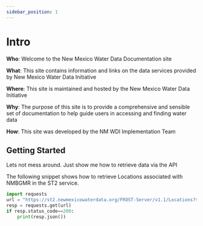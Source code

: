 ```yaml
---
sidebar_position: 1
---
```


# Intro
**Who**: Welcome to the New Mexico Water Data Documentation site

**What**: This site contains information and links on the data services provided by New Mexico Water Data Initiative

**Where**: This site is maintained and hosted by the New Mexico Water Data Initiative

**Why**: The purpose of this site is to provide a comprehensive and sensible set of documentation to help guide users in
accessing and finding water data

**How**: This site was developed by the NM WDI Implementation Team



## Getting Started

Lets not mess around. Just show me how to retrieve data via the API


The following snippet shows how to retrieve Locations associated with NMBGMR in the ST2 service.
```python
import requests
url = "https://st2.newmexicowaterdata.org/FROST-Server/v1.1/Locations?$filter=properties/agency eq 'NMBGMR'"
resp = requests.get(url)
if resp.status_code==200:
    print(resp.json())
```

